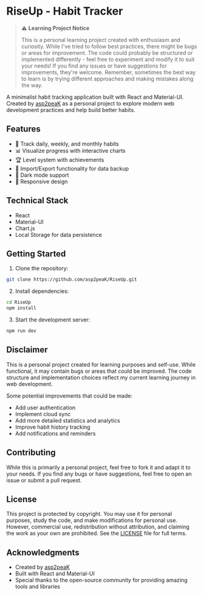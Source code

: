 # RiseUp - Habit Tracker

> ⚠️ **Learning Project Notice**
> 
> This is a personal learning project created with enthusiasm and curiosity. While I've tried to follow best practices, there might be bugs or areas for improvement. The code could probably be structured or implemented differently - feel free to experiment and modify it to suit your needs! If you find any issues or have suggestions for improvements, they're welcome. Remember, sometimes the best way to learn is by trying different approaches and making mistakes along the way.

A minimalist habit tracking application built with React and Material-UI. Created by [asp2peaK](https://github.com/asp2peaK) as a personal project to explore modern web development practices and help build better habits.

## Features

- 🎯 Track daily, weekly, and monthly habits
- 📊 Visualize progress with interactive charts
- 🏆 Level system with achievements
- 💾 Import/Export functionality for data backup
- 🌙 Dark mode support
- 📱 Responsive design

## Technical Stack

- React
- Material-UI
- Chart.js
- Local Storage for data persistence

## Getting Started

1. Clone the repository:
```bash
git clone https://github.com/asp2peaK/RiseUp.git
```

2. Install dependencies:
```bash
cd RiseUp
npm install
```

3. Start the development server:
```bash
npm run dev
```

## Disclaimer

This is a personal project created for learning purposes and self-use. While functional, it may contain bugs or areas that could be improved. The code structure and implementation choices reflect my current learning journey in web development.

Some potential improvements that could be made:
- Add user authentication
- Implement cloud sync
- Add more detailed statistics and analytics
- Improve habit history tracking
- Add notifications and reminders

## Contributing

While this is primarily a personal project, feel free to fork it and adapt it to your needs. If you find any bugs or have suggestions, feel free to open an issue or submit a pull request.

## License

This project is protected by copyright. You may use it for personal purposes, study the code, and make modifications for personal use. However, commercial use, redistribution without attribution, and claiming the work as your own are prohibited. See the [LICENSE](LICENSE) file for full terms.

## Acknowledgments

- Created by [asp2peaK](https://github.com/asp2peaK)
- Built with React and Material-UI
- Special thanks to the open-source community for providing amazing tools and libraries
